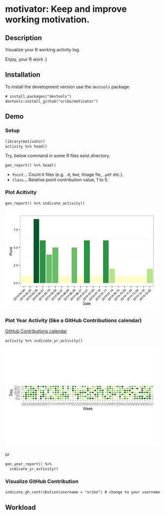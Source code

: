 # motivator: Keep and improve working motivation.

## Description

Visualize your R working activity log.

Enjoy, your R work :)

## Installation

To install the development version use the `devtools` package:

```{r}
# install.packages("devtools")
devtools:install_github("uribo/motivator")
```

## Demo

### Setup

```{r}
library(motivator)
activity %>% head()
```

Try, below command in some R files exist directory.

```{r}
gen_report() %>% head()
```

* `Point`...  Count `R` files (e.g. `.R`, `Rmd`, Image fie, `.pdf` etc.).
* `Class`... Relative point contribution value, 1 to 5.

### Plot Acitivity

```{r}
gen_report() %>% indicate_activity()
```

![](https://github.com/uribo/motivator/raw/master/inst/assets/img/demo_activity_log.png)


### Plot Year Activity (like a GitHub Contributions calendar)

[GitHub Contributions calendar](https://help.github.com/articles/viewing-contributions-on-your-profile-page/#viewing-contributions-from-specific-times)

```{r}
activity %>% indicate_yr_activity()
```

![](https://github.com/uribo/motivator/raw/master/inst/assets/img/demo_year_activity_log.png)

or

```{r}
gen_year_report() %>%
  indicate_yr_activity()
```

### Visualize GitHub Contribution

```{r}
indicate_gh_contribution(username = "uribo") # change to your username
```

## Workload


